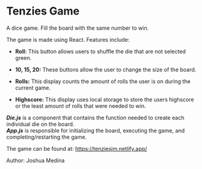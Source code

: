 # Tenzies Game

A dice game. Fill the board with the same number to win.<br />

The game is made using React. Features include:

* **Roll:** This button allows users to shuffle the die that are not selected green.

* **10, 15, 20:** These buttons allow the user to change the size of the board.

* **Rolls:** This display counts the amount of rolls the user is on during the current game.

* **Highscore:** This display uses local storage to store the users highscore or the least amount of rolls that were needed to win.

***Die.js*** is a component that contains the function needed to create each individual die on the board. <br />
***App.js*** is responsible for initializing the board, executing the game, and completing/restarting the game.

The game can be found at: https://tenziesjm.netlify.app/

Author: Joshua Medina
